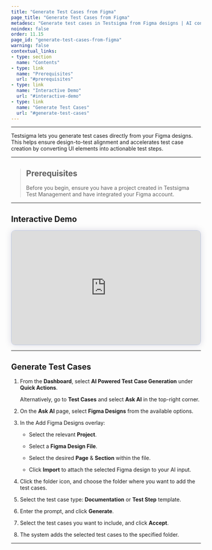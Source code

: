 ```yaml
---
title: "Generate Test Cases from Figma"
page_title: "Generate Test Cases from Figma"
metadesc: "Generate test cases in Testsigma from Figma designs | AI converts Figma UI into test steps, ensuring design-to-test alignment and speeding up test creation"
noindex: false
order: 11.15
page_id: "generate-test-cases-from-figma"
warning: false
contextual_links:
- type: section
  name: "Contents"
- type: link
  name: "Prerequisites"
  url: "#prerequisites"
- type: link
  name: "Interactive Demo"
  url: "#interactive-demo"
- type: link
  name: "Generate Test Cases"
  url: "#generate-test-cases"
---
```


---

Testsigma lets you generate test cases directly from your Figma designs. This helps ensure design-to-test alignment and accelerates test case creation by converting UI elements into actionable test steps.

---

> ## **Prerequisites**
> 
> Before you begin, ensure you have a project created in Testsigma Test Management and have integrated your Figma account.

---

## **Interactive Demo**

<div>
  <script async src="https://js.storylane.io/js/v2/storylane.js"></script>
  <div class="sl-embed" style="position:relative;padding-bottom:calc(55.44% + 25px);width:100%;height:0;transform:scale(1)">
    <iframe loading="lazy" class="sl-demo" src="https://app.storylane.io/demo/c8bmgbfo5isw?embed=inline" name="sl-embed" allow="fullscreen" allowfullscreen style="position:absolute;top:0;left:0;width:100%!important;height:100%!important;border:1px solid rgba(63,95,172,0.35);box-shadow: 0px 0px 18px rgba(26, 19, 72, 0.15);border-radius:10px;box-sizing:border-box;"></iframe>
  </div>
</div>

---

## **Generate Test Cases**

1. From the **Dashboard**, select **AI Powered Test Case Generation** under **Quick Actions**.

   Alternatively, go to **Test Cases** and select **Ask AI** in the top-right corner.

2. On the **Ask AI** page, select **Figma Designs** from the available options.

3. In the Add Figma Designs overlay:
      
      - Select the relevant **Project**.
      
      - Select a **Figma Design File**.
      
      - Select the desired **Page** & **Section** within the file.
      
      - Click **Import** to attach the selected Figma design to your AI input.

4. Click the folder icon, and choose the folder where you want to add the test cases.

5. Select the test case type: **Documentation** or **Test Step** template.

6. Enter the prompt, and click **Generate**.

7. Select the test cases you want to include, and click **Accept**.

8. The system adds the selected test cases to the specified folder.

---